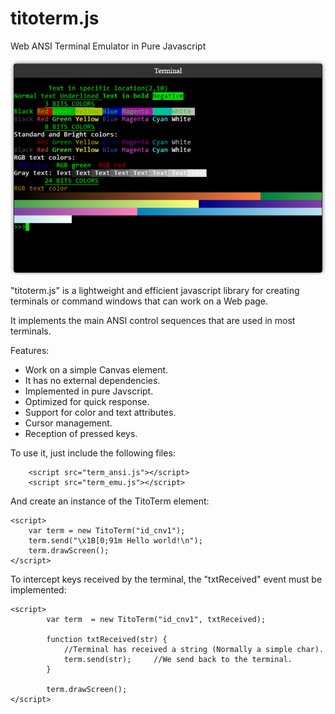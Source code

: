 # titoterm.js
Web ANSI Terminal Emulator in Pure Javascript

<img src="screen.png" width="818"/>

"titoterm.js" is a lightweight and efficient javascript library for creating terminals or command windows that can work on a Web page.

It implements the main ANSI control sequences that are used in most terminals.

Features: 

- Work on a simple Canvas element.
- It has no external dependencies.
- Implemented in pure Javscript.
- Optimized for quick response.
- Support for color and text attributes.
- Cursor management.
- Reception of pressed keys.

To use it, just include the following files:

```
    <script src="term_ansi.js"></script>    
    <script src="term_emu.js"></script>    
``` 

And create an instance of the TitoTerm element:

```
<script>
    var term = new TitoTerm("id_cnv1");
    term.send("\x1B[0;91m Hello world!\n");    
    term.drawScreen();
</script>
```

To intercept keys received by the terminal, the "txtReceived" event must be implemented:

```
<script>
        var term  = new TitoTerm("id_cnv1", txtReceived);

        function txtReceived(str) {
            //Terminal has received a string (Normally a simple char).
            term.send(str);     //We send back to the terminal.
        }

        term.drawScreen();
</script>
```
